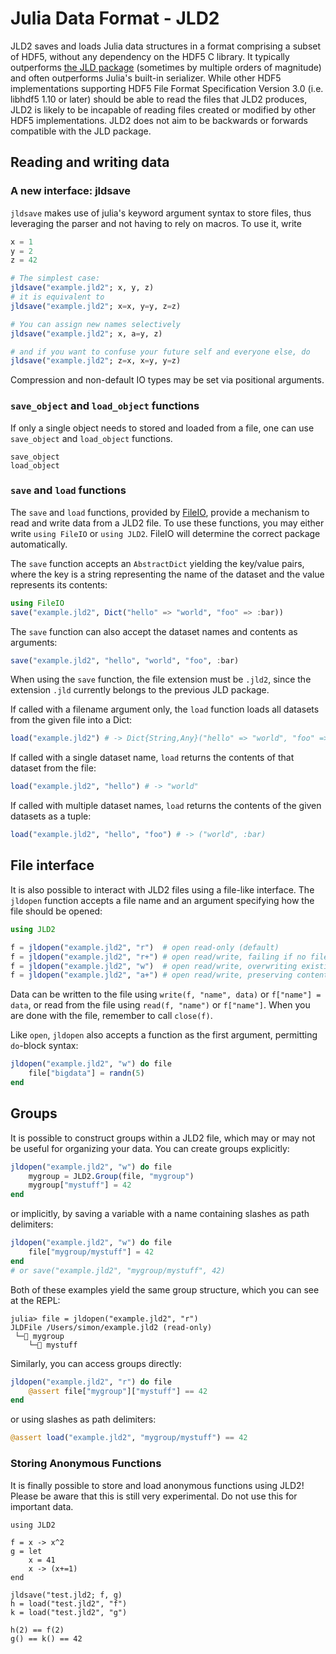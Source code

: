 # Julia Data Format - JLD2

JLD2 saves and loads Julia data structures in a format comprising a subset of HDF5, without any dependency on the HDF5 C library. It typically outperforms [the JLD package](https://github.com/JuliaIO/JLD.jl) (sometimes by multiple orders of magnitude) and often outperforms Julia's built-in serializer. While other HDF5 implementations supporting HDF5 File Format Specification Version 3.0 (i.e. libhdf5 1.10 or later) should be able to read the files that JLD2 produces, JLD2 is likely to be incapable of reading files created or modified by other HDF5 implementations. JLD2 does not aim to be backwards or forwards compatible with the JLD package.

## Reading and writing data

### A new interface: jldsave

`jldsave` makes use of julia's keyword argument syntax to store files,
thus leveraging the parser and not having to rely on macros. To use it, write

```julia
x = 1
y = 2
z = 42

# The simplest case:
jldsave("example.jld2"; x, y, z)
# it is equivalent to 
jldsave("example.jld2"; x=x, y=y, z=z)

# You can assign new names selectively
jldsave("example.jld2"; x, a=y, z)

# and if you want to confuse your future self and everyone else, do
jldsave("example.jld2"; z=x, x=y, y=z)
```

Compression and non-default IO types may be set via positional arguments.
### `save_object` and `load_object` functions

If only a single object needs to stored and loaded from a file, one can use
`save_object` and `load_object` functions.

```@docs
save_object
load_object
```

### `save` and `load` functions

The `save` and `load` functions, provided by [FileIO](https://github.com/JuliaIO/FileIO.jl), provide a mechanism to read and write data from a JLD2 file. To use these functions, you may either write `using FileIO` or `using JLD2`. FileIO will determine the correct package automatically.

The `save` function accepts an `AbstractDict` yielding the key/value pairs, where the key is a string representing the name of the dataset and the value represents its contents:

```julia
using FileIO
save("example.jld2", Dict("hello" => "world", "foo" => :bar))
```

The `save` function can also accept the dataset names and contents as arguments:

```julia
save("example.jld2", "hello", "world", "foo", :bar)
```

When using the `save` function, the file extension must be `.jld2`, since the extension `.jld` currently belongs to the previous JLD package.

If called with a filename argument only, the `load` function loads all datasets from the given file into a Dict:

```julia
load("example.jld2") # -> Dict{String,Any}("hello" => "world", "foo" => :bar)
```

If called with a single dataset name, `load` returns the contents of that dataset from the file:

```julia
load("example.jld2", "hello") # -> "world"
```

If called with multiple dataset names, `load` returns the contents of the given datasets as a tuple:

```julia
load("example.jld2", "hello", "foo") # -> ("world", :bar)
```

## File interface

It is also possible to interact with JLD2 files using a file-like interface. The `jldopen` function accepts a file name and an argument specifying how the file should be opened:

```julia
using JLD2

f = jldopen("example.jld2", "r")  # open read-only (default)
f = jldopen("example.jld2", "r+") # open read/write, failing if no file exists
f = jldopen("example.jld2", "w")  # open read/write, overwriting existing file
f = jldopen("example.jld2", "a+") # open read/write, preserving contents of existing file or creating a new file
```

Data can be written to the file using `write(f, "name", data)` or `f["name"] = data`, or read from the file using `read(f, "name")` or `f["name"]`. When you are done with the file, remember to call `close(f)`.

Like `open`, `jldopen` also accepts a function as the first argument, permitting `do`-block syntax:

```julia
jldopen("example.jld2", "w") do file
    file["bigdata"] = randn(5)
end
```

## Groups

It is possible to construct groups within a JLD2 file, which may or may not be useful for organizing your data. You can create groups explicitly:

```julia
jldopen("example.jld2", "w") do file
    mygroup = JLD2.Group(file, "mygroup")
    mygroup["mystuff"] = 42
end
```

or implicitly, by saving a variable with a name containing slashes as path delimiters:

```julia
jldopen("example.jld2", "w") do file
    file["mygroup/mystuff"] = 42
end
# or save("example.jld2", "mygroup/mystuff", 42)
```

Both of these examples yield the same group structure, which you can see at the REPL:

```
julia> file = jldopen("example.jld2", "r")
JLDFile /Users/simon/example.jld2 (read-only)
 └─📂 mygroup
    └─🔢 mystuff
```

Similarly, you can access groups directly:

```julia
jldopen("example.jld2", "r") do file
    @assert file["mygroup"]["mystuff"] == 42
end
```

or using slashes as path delimiters:

```julia
@assert load("example.jld2", "mygroup/mystuff") == 42
```

### Storing Anonymous Functions

It is finally possible to store and load anonymous functions using JLD2!
Please be aware that this is still very experimental. Do not use this 
for important data.

```
using JLD2

f = x -> x^2
g = let 
    x = 41
    x -> (x+=1)
end

jldsave("test.jld2; f, g)
h = load("test.jld2", "f")
k = load("test.jld2", "g")

h(2) == f(2)
g() == k() == 42
```
